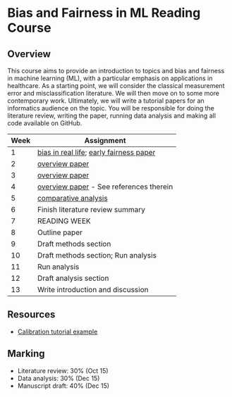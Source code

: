 # Bias and Fairness in ML Reading Course

## Overview

This course aims to provide an introduction to topics and bias and fairness in machine learning (ML), with a particular emphasis on applications in healthcare.  As a starting point, we will consider the classical measurement error and misclassification literature.  We will then move on to some more contemporary work.  Ultimately, we will write a tutorial papers for an informatics audience on the topic. You will be responsible for doing the literature review, writing the paper, running data analysis and making all code available on GitHub.


| Week | Assignment                            |
|------|---------------------------------------|
| 1    | [bias in real life](https://www.science.org/doi/abs/10.1126/science.aax2342); [early fairness paper](https://arxiv.org/pdf/1805.12002.pdf)  |
| 2    |   [overview paper](https://www.annualreviews.org/doi/pdf/10.1146/annurev-statistics-042720-125902)     |
| 3   | [overview paper](https://fairware.cs.umass.edu/papers/Verma.pdf)|
| 4   |   [overview paper](https://www.nature.com/articles/s41598-022-07939-1) - See references therein                      |
| 5 |    [comparative analysis](https://arxiv.org/pdf/2001.07864.pdf)  |
| 6   |    Finish literature review summary                          |
| 7    | READING WEEK                                          |
| 8    | Outline paper |
| 9    |  Draft methods section                             |
| 10   | Draft methods section; Run analysis                                       |
| 11   | Run analysis                                      |
| 12   |Draft analysis section                                  |
| 13   | Write introduction and discussion            |



## Resources

* [Calibration tutorial example](https://academic.oup.com/jamia/article/27/4/621/5762806)


## Marking

* Literature review: 30% (Oct 15)
* Data analysis: 30% (Dec 15)
* Manuscript draft: 40%  (Dec 15)

